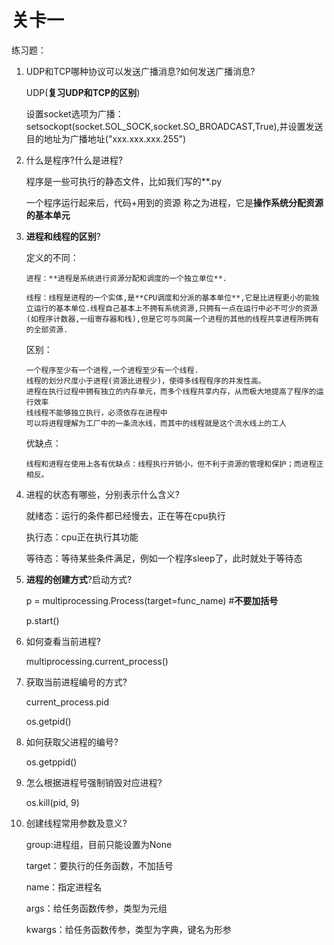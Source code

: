 # 

# 关卡一

练习题：

1. UDP和TCP哪种协议可以发送广播消息?如何发送广播消息?

   UDP\(**复习UDP和TCP的区别**\)

   设置socket选项为广播：setsockopt\(socket.SOL\_SOCK,socket.SO\_BROADCAST,True\),并设置发送目的地址为广播地址\("xxx.xxx.xxx.255"\)

2. 什么是程序?什么是进程?

   程序是一些可执行的静态文件，比如我们写的\*\*.py

   一个程序运行起来后，代码+用到的资源 称之为进程，它是**操作系统分配资源的基本单元**

3. **进程和线程的区别**?

   定义的不同：

   ```
   进程：**进程是系统进行资源分配和调度的一个独立单位**.

   线程：线程是进程的一个实体,是**CPU调度和分派的基本单位**,它是比进程更小的能独立运行的基本单位.线程自己基本上不拥有系统资源,只拥有一点在运行中必不可少的资源(如程序计数器,一组寄存器和栈),但是它可与同属一个进程的其他的线程共享进程所拥有的全部资源.
   ```

   区别：

   ```
   一个程序至少有一个进程,一个进程至少有一个线程.
   线程的划分尺度小于进程(资源比进程少)，使得多线程程序的并发性高。
   进程在执行过程中拥有独立的内存单元，而多个线程共享内存，从而极大地提高了程序的运行效率
   线线程不能够独立执行，必须依存在进程中
   可以将进程理解为工厂中的一条流水线，而其中的线程就是这个流水线上的工人
   ```

   优缺点：

   ```
   线程和进程在使用上各有优缺点：线程执行开销小，但不利于资源的管理和保护；而进程正相反。
   ```

4. 进程的状态有哪些，分别表示什么含义?

   就绪态：运行的条件都已经慢去，正在等在cpu执行

   执行态：cpu正在执行其功能

   等待态：等待某些条件满足，例如一个程序sleep了，此时就处于等待态

5. **进程的创建方式**?启动方式?

   p = multiprocessing.Process\(target=func\_name\) \#**不要加括号**

   p.start\(\)

6. 如何查看当前进程?

   multiprocessing.current\_process\(\)

7. 获取当前进程编号的方式?

   current\_process.pid

   os.getpid\(\)

8. 如何获取父进程的编号?

   os.getppid\(\)

9. 怎么根据进程号强制销毁对应进程?

   os.kill\(pid, 9\)

10. 创建线程常用参数及意义?

    group:进程组，目前只能设置为None

    target：要执行的任务函数，不加括号

    name：指定进程名

    args：给任务函数传参，类型为元组

    kwargs：给任务函数传参，类型为字典，键名为形参

  


